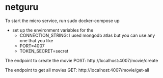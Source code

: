# netguru

To start the micro service, run sudo docker-compose up
 - set up the environment variables for the 
    - CONNECTION_STRING: I used mongodb atlas but you can use any one that you like
    - PORT=4007
    - TOKEN_SECRET=secret

The endpoint to create the movie 
POST: http://localhost:4007/movie/create

The endpoint to get all movies
GET: http://localhost:4007/movie/get-all

